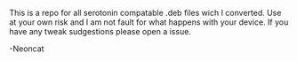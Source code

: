 This is a repo for all serotonin compatable .deb files wich I converted. Use at your own risk and I am not fault for what happens with your device. If you have any tweak sudgestions please open a issue.


-Neoncat
